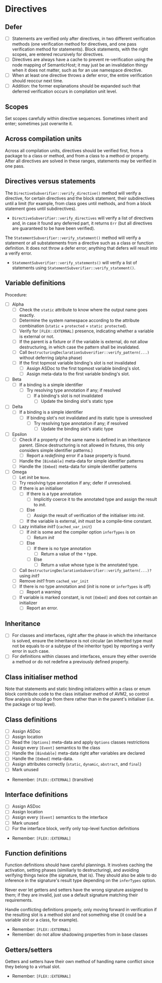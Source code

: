 # Directives

## Defer

* [ ] Statements are verified only after directives, in two different verification methods (one verification method for directives, and one pass verification method for statements). Block statements, with the right scopes, are entered recursively for directives.
* [ ] Directives are always have a cache to prevent re-verification using the node mapping of SemanticHost; it may just be an invalidation thingy when it does not matter, such as for an use namespace directive.
* [ ] When at least one directive throws a defer error, the entire verification should reoccur next time.
* [ ] Addition: the former explanations should be expanded such that deferred verification occurs in compilation unit level.

## Scopes

Set scopes carefully within directive sequences. Sometimes inherit and enter; sometimes just overwrite it.

## Across compilation units

Across all compilation units, directives should be verified first, from a package to a class or method, and from a class to a method or property. After all directives are solved in these ranges, statements may be verified in one pass.

## Directives versus statements

The `DirectiveSubverifier::verify_directive()` method will verify a directive, for certain directives and the block statement, their subdirectives until a limit (for example, from class goes until methods, and from a block statement goes until subdirectives).

* `DirectiveSubverifier::verify_directives` will verify a list of directives and, in case it found any deferred part, it returns `Err` (but all directives are guaranteed to be have been verified).

The `StatementSubverifier::verify_statement()` method will verify a statement or all substatements from a directive such as a class or function definition. It does not throw a defer error; anything that defers will result into a verify error.

* `StatementSubverifier::verify_statements()` will verify a list of statements using `StatementSubverifier::verify_statement()`.

## Variable definitions

Procedure:

* [ ] Alpha
  * [ ] Check the `static` attribute to know where the output name goes exactly.
  * [ ] Determine the system namespace according to the attribute combination (`static` + `protected` = `static protected`).
  * [ ] Verify for `[FLEX::EXTERNAL]` presence, indicating whether a variable is external or not.
  * [ ] If the parent is a fixture or if the variable is external, do not allow destructuring, in which case the pattern shall be invalidated.
  * [ ] Call `DestructuringDeclarationSubverifier::verify_pattern(...)` without deferring (alpha phase)
  * [ ] If the first topmost variable binding's slot is not invalidated
    * [ ] Assign ASDoc to the first topmost variable binding's slot.
    * [ ] Assign meta-data to the first variable binding's slot.
* [ ] Beta
  * [ ] If a binding is a simple identifier
    * [ ] Try resolving type annotation if any; if resolved
      * [ ] If a binding's slot is not invalidated
        * [ ] Update the binding slot's static type
* [ ] Delta
  * [ ] If a binding is a simple identifier
    * [ ] If binding slot's not invalidated and its static type is unresolved
      * [ ] Try resolving type annotation if any; if resolved
        * [ ] Update the binding slot's static type
* [ ] Epsilon
  * [ ] Check if a property of the same name is defined in an inheritance parent. (Since destructuring is not allowed in fixtures, this only considers simple identifier patterns.)
    * [ ] Report a *redefining* error if a base property is found.
  * [ ] Handle the `[Bindable]` meta-data for simple identifier patterns
  * [ ] Handle the `[Embed]` meta-data for simple identifier patterns
* [ ] Omega
  * [ ] Let *init* be `None`.
  * [ ] Try resolving type annotation if any; defer if unresolved.
  * [ ] If there is an initialiser
    * [ ] If there is a type annotation
      * [ ] Implicitly coerce it to the annotated type and assign the result to *init*.
    * [ ] Else
      * [ ] Assign the result of verification of the initialiser into *init*.
    * [ ] If the variable is external, *init* must be a compile-time constant.
  * [ ] Lazy initialise *init1* (`cached_var_init`)
    * [ ] If *init* is some and the compiler option `inferTypes` is on
      * [ ] Return *init*
    * [ ] Else
      * [ ] If there is no type annotation
        * [ ] Return a value of the `*` type.
      * [ ] Else
        * [ ] Return a value whose type is the annotated type.
  * [ ] Call `DestructuringDeclarationSubverifier::verify_pattern(...)?` using *init1*
  * [ ] Remove *init1* from `cached_var_init`
  * [ ] If there is no type annotation and (*init* is none or `inferTypes` is off)
    * [ ] Report a warning
  * [ ] If variable is marked constant, is not `[Embed]` and does not contain an initializer
    * [ ] Report an error.

## Inheritance

* [ ] For classes and interfaces, right after the phase in which the inheritance is solved, ensure the inheritance is not circular (an inherited type must not be equals to or a subtype of the inheritor type) by reporting a verify error in such case.
* [ ] For definitions within classes and interfaces, ensure they either override a method or do not redefine a previously defined property.

## Class initialiser method

Note that statements and static binding initializers within a class or enum block contribute code to the class initialiser method of AVM2, so control flow analysis should go from there rather than in the parent's initialiser (i.e. the package or top level).

## Class definitions

* [ ] Assign ASDoc
* [ ] Assign location
* [ ] Read the `[Options]` meta-data and apply `Options` classes restrictions
* [ ] Assign every `[Event]` semantics to the class
* [ ] Handle the `[Bindable]` meta-data right after variables are declared
* [ ] Handle the `[Embed]` meta-data.
* [ ] Assign attributes correctly (`static`, `dynamic`, `abstract`, and `final`)
* [ ] Mark unused

- Remember: `[FLEX::EXTERNAL]` (transitive)

## Interface definitions

* [ ] Assign ASDoc
* [ ] Assign location
* [ ] Assign every `[Event]` semantics to the interface
* [ ] Mark unused
* [ ] For the interface block, verify only top-level function definitions

- Remember: `[FLEX::EXTERNAL]`

## Function definitions

Function definitions should have careful plannings. It involves caching the activation, setting phases (similiarly to destructuring), and avoiding verifying things twice (the signature, that is). They should also be able to do inference in the signature's result type depending on the `inferTypes` option.

Never ever let getters and setters have the wrong signature assigned to them; if they are invalid, just use a default signature matching their requirements.

Handle conflicting definitions properly, only moving forward in verification if the resulting slot is a method slot and not something else (it could be a variable slot or a class, for example).

- Remember: `[FLEX::EXTERNAL]`
- Remember: do not allow shadowing properties from in base classes

## Getters/setters

Getters and setters have their own method of handling name conflict since they belong to a virtual slot.

- Remember: `[FLEX::EXTERNAL]`